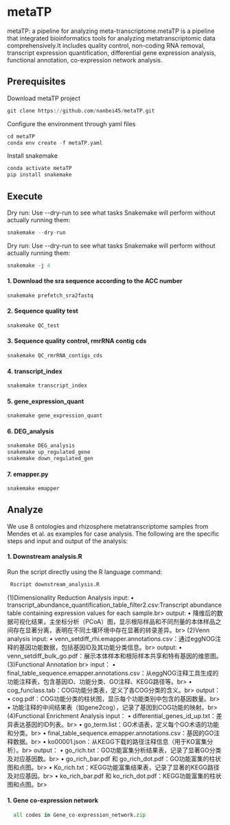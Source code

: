 # metaTP
metaTP: a pipeline for analyzing meta-transcriptome.metaTP is a pipeline that integrated bioinformatics tools for analyzing metatranscriptomic data comprehensively.It includes quality control, non-coding RNA removal, transcript expression quantification, differential gene expression analysis, functional annotation, co-expression network analysis.
## Prerequisites
Download metaTP project
```Python
git clone https://github.com/nanbei45/metaTP.git
```
Configure the environment through yaml files
```Python
cd metaTP
conda env create -f metaTP.yaml
```
Install snakemake
```Python
conda activate metaTP
pip install snakemake
```
## Execute
Dry run: Use --dry-run to see what tasks Snakemake will perform without actually running them:
```Python 
snakemake --dry-run
```
Dry run: Use --dry-run to see what tasks Snakemake will perform without actually running them:
```Python
snakemake -j 4 
```
#### 1. Download the sra sequence according to the ACC number
```Python
snakemake prefetch_sra2fastq
```
#### 2. Sequence quality test
```Python
snakemake QC_test
```
#### 3. Sequence quality control, rmrRNA contig cds
```Python
snakemake QC_rmrRNA_contigs_cds
```
#### 4. transcript_index
```Python
snakemake transcript_index
```
#### 5. gene_expression_quant
```Python
snakemake gene_expression_quant
```
#### 6. DEG_analysis
```Python
snakemake DEG_analysis
snakemake up_regulated_gene
snakemake down_regulated_gen
```
#### 7. emapper.py
```Python
snakemake emapper
```
## Analyze
We use 8 ontologies and rhizosphere metatranscriptome samples from Mendes et al. as examples for case analysis. The following are the specific steps and input and output of the analysis:
#### 1. Downstream analysis.R
Run the script directly using the R language command:
```Python
 Rscript downstream_analysis.R
```
(1)Dimensionality Reduction Analysis
input: 
	•	transcript_abundance_quantification_table_filter2.csv:Transcript abundance table containing expression values ​​for each sample.br>
output:
	•	降维后的数据可视化结果，主坐标分析（PCoA）图，显示根际样品和不同剂量的本体样品之间存在显著分离，表明在不同土壤环境中存在显著的转录差异。br>
(2)Venn analysis
input:
	•	venn_setdiff_rhi.emapper.annotations.csv：通过eggNOG注释的基因功能数据，包括基因ID及其功能分类信息。br>
output:
	•	venn_setdiff_bulk_go.pdf：展示本体样本和根际样本共享和特有基因的维恩图。
(3)Functional Annotation br>
input：
	•	final_table_sequence.emapper.annotations.csv：从eggNOG注释工具生成的功能注释表，包含基因ID、功能分类、GO注释、KEGG路径等。br>
	•	cog_funclass.tab：COG功能分类表，定义了各COG分类的含义。br>
output：
	•	cog.pdf：COG功能分类的柱状图，显示每个功能类别中包含的基因数量。br>
	•	功能注释的中间结果表（如gene2cog），记录了基因到COG功能的映射。br>
 (4)Functional Enrichment Analysis
 input：
	•	differential_genes_id_up.txt：差异表达基因的ID列表。br>
	•	go_term.list：GO术语表，定义每个GO术语的功能和分类。br>
	•	final_table_sequence.emapper.annotations.csv：基因的GO注释数据。br>
	•	ko00001.json：从KEGG下载的路径注释信息（用于KO富集分析）。br>
output：
	•	go_rich.txt：GO功能富集分析结果表，记录了显著GO分类及对应基因数。br>
	•	go_rich_bar.pdf 和 go_rich_dot.pdf：GO功能富集的柱状图和点图。br>
	•	Ko_rich.txt：KEGG功能富集结果表，记录了显著的KEGG路径及对应基因。br>
	•	ko_rich_bar.pdf 和 ko_rich_dot.pdf：KEGG功能富集的柱状图和点图。br>


#### 1. Gene co-expression network
```Python
  all codes in Gene_co-expression_network.zip
```
